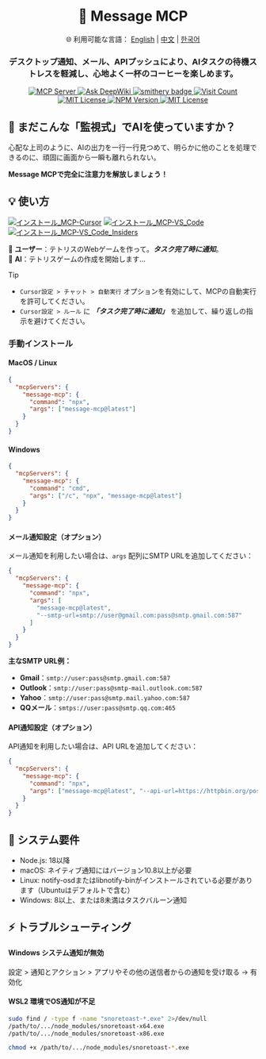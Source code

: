 <div align="center">
  <h1>💬 Message MCP</h1>
  <p>
    🌐 利用可能な言語：
    <a href="README.md">English</a> |
    <a href="README.zh.md">中文</a> |
    <a href="README.ko.md">한국어</a>
  </p>
  <h3>デスクトップ通知、メール、APIプッシュにより、AIタスクの待機ストレスを軽減し、心地よく一杯のコーヒーを楽しめます。</h3>
  <a href="https://modelcontextprotocol.io">
    <img src="https://img.shields.io/badge/MCP-Server-gold?labelColor=wheat&color=limegreen" title="MCP Server"/>
  </a>
  <a href="https://deepwiki.com/gimjin/message-mcp">
    <img src="https://deepwiki.com/badge.svg" alt="Ask DeepWiki">
  </a>
  <a href="https://smithery.ai/server/@gimjin/message-mcp">
    <img src="https://smithery.ai/badge/@gimjin/message-mcp" alt="smithery badge">
  </a>
  <a href="https://dash.cloudflare.com">
    <img src="https://message-mcp-werker.kimseongrim.workers.dev/visit-count.svg?v=5" title="Visit Count"/>
  </a>
  <a href="https://github.com/gimjin/message-mcp/blob/main/.github/workflows/ci.yml">
    <img src="https://img.shields.io/github/actions/workflow/status/gimjin/message-mcp/ci.yml" alt="MIT License">
  </a>
  <a href="https://www.npmjs.com/package/message-mcp">
    <img src="https://img.shields.io/npm/v/message-mcp" alt="NPM Version">
  </a>
  <a href="https://github.com/gimjin/message-mcp/blob/main/LICENSE">
    <img src="https://img.shields.io/github/license/gimjin/message-mcp" alt="MIT License">
  </a>
</div>

## 🤔 まだこんな「監視式」でAIを使っていますか？

心配な上司のように、AIの出力を一行一行見つめて、明らかに他のことを処理できるのに、頑固に画面から一瞬も離れられない。

**Message MCPで完全に注意力を解放しましょう！**

## 💡 使い方

[![インストール_MCP-Cursor](https://img.shields.io/badge/インストール_MCP-Cursor-171717)](https://cursor.com/install-mcp?name=message-mcp&config=eyJjb21tYW5kIjogIm5weCIsImFyZ3MiOiBbIm1lc3NhZ2UtbWNwQGxhdGVzdCJdfQ==) [![インストール_MCP-VS_Code](https://img.shields.io/badge/インストール_MCP-VS_Code-0098FF)](https://insiders.vscode.dev/redirect?url=vscode:mcp/install?{%22name%22:%22message-mcp%22,%22command%22:%22npx%22,%22args%22:[%22message-mcp@latest%22]}) [![インストール_MCP-VS_Code_Insiders](https://img.shields.io/badge/インストール_MCP-VS_Code_Insiders-24bfa5)](https://insiders.vscode.dev/redirect?url=vscode-insiders:mcp/install?{%22name%22:%22message-mcp%22,%22command%22:%22npx%22,%22args%22:[%22message-mcp@latest%22]})

🧑 **ユーザー**：テトリスのWebゲームを作って。**_タスク完了時に通知_**。  
🤖 **AI**：テトリスゲームの作成を開始します...

> [!tip]
>
> - `Cursor設定 > チャット > 自動実行` オプションを有効にして、MCPの自動実行を許可してください。
> - `Cursor設定 > ルール` に **_「タスク完了時に通知」_** を追加して、繰り返しの指示を避けてください。

### 手動インストール

#### MacOS / Linux

```json
{
  "mcpServers": {
    "message-mcp": {
      "command": "npx",
      "args": ["message-mcp@latest"]
    }
  }
}
```

#### Windows

```json
{
  "mcpServers": {
    "message-mcp": {
      "command": "cmd",
      "args": ["/c", "npx", "message-mcp@latest"]
    }
  }
}
```

#### メール通知設定（オプション）

メール通知を利用したい場合は、`args` 配列にSMTP URLを追加してください：

```json
{
  "mcpServers": {
    "message-mcp": {
      "command": "npx",
      "args": [
        "message-mcp@latest",
        "--smtp-url=smtp://user@gmail.com:pass@smtp.gmail.com:587"
      ]
    }
  }
}
```

**主なSMTP URL例：**

- **Gmail**：`smtp://user:pass@smtp.gmail.com:587`
- **Outlook**：`smtp://user:pass@smtp-mail.outlook.com:587`
- **Yahoo**：`smtp://user:pass@smtp.mail.yahoo.com:587`
- **QQメール**：`smtps://user:pass@smtp.qq.com:465`

#### API通知設定（オプション）

API通知を利用したい場合は、API URLを追加してください：

```json
{
  "mcpServers": {
    "message-mcp": {
      "command": "npx",
      "args": ["message-mcp@latest", "--api-url=https://httpbin.org/post"]
    }
  }
}
```

## 📌 システム要件

- Node.js: 18以降
- macOS: ネイティブ通知にはバージョン10.8以上が必要
- Linux: notify-osdまたはlibnotify-binがインストールされている必要があります（Ubuntuはデフォルトで含む）
- Windows: 8以上、または8未満はタスクバルーン通知

## ⚡ トラブルシューティング

#### Windows システム通知が無効

設定 > 通知とアクション > アプリやその他の送信者からの通知を受け取る → 有効化

#### WSL2 環境でOS通知が不足

```bash
sudo find / -type f -name "snoretoast-*.exe" 2>/dev/null
/path/to/.../node_modules/snoretoast-x64.exe
/path/to/.../node_modules/snoretoast-x86.exe

chmod +x /path/to/.../node_modules/snoretoast-*.exe
```
